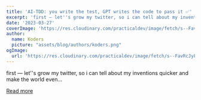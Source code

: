 ```yaml
---
title: 'AI-TDD: you write the test, GPT writes the code to pass it ✅'
excerpt: 'first — let''s grow my twitter, so i can tell about my inventions quicker and make the world even...'
date: '2023-03-27'
coverImage: 'https://res.cloudinary.com/practicaldev/image/fetch/s--FavRcJyF--/c_imagga_scale,f_auto,fl_progressive,h_420,q_auto,w_1000/https://dev-to-uploads.s3.amazonaws.com/uploads/articles/zruk6m0s5wcfqqjoicbp.png'
author:
  name: Koders
  picture: "assets/blog/authors/koders.png"
ogImage:
  url: 'https://res.cloudinary.com/practicaldev/image/fetch/s--FavRcJyF--/c_imagga_scale,f_auto,fl_progressive,h_420,q_auto,w_1000/https://dev-to-uploads.s3.amazonaws.com/uploads/articles/zruk6m0s5wcfqqjoicbp.png'
---
```


first — let''s grow my twitter, so i can tell about my inventions quicker and make the world even...

[Read more](https://dev.to/disukharev/aitdd-ai-cli-for-tdd-you-write-the-test-ai-makes-it-green-32bn)
